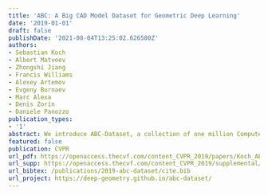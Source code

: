 ```yaml
---
title: 'ABC: A Big CAD Model Dataset for Geometric Deep Learning'
date: '2019-01-01'
draft: false
publishDate: '2021-08-04T13:25:02.626580Z'
authors:
- Sebastian Koch
- Albert Matveev
- Zhongshi Jiang
- Francis Williams
- Alexey Artemov
- Evgeny Burnaev
- Marc Alexa
- Denis Zorin
- Daniele Panozzo
publication_types:
- '1'
abstract: We introduce ABC-Dataset, a collection of one million Computer-Aided Design (CAD) models for research of geometric deep learning methods and applications. Each model is a collection of explicitly parametrized curves and surfaces, providing ground truth for differential quantities, patch segmentation, geometric feature detection, and shape reconstruction. Sampling the parametric descriptions of surfaces and curves allows generating data in different formats and resolutions, enabling fair comparisons for a wide range of geometric learning algorithms. As a use case for our dataset, we perform a large-scale benchmark for estimation of surface normals, comparing existing data driven methods and evaluating their performance against both the ground truth and traditional normal estimation methods.
featured: false
publication: CVPR
url_pdf: https://openaccess.thecvf.com/content_CVPR_2019/papers/Koch_ABC_A_Big_CAD_Model_Dataset_for_Geometric_Deep_Learning_CVPR_2019_paper.pdf
url_supp: https://openaccess.thecvf.com/content_CVPR_2019/supplemental/Koch_ABC_A_Big_CVPR_2019_supplemental.pdf
url_bibtex: /publications/2019-abc-dataset/cite.bib
url_project: https://deep-geometry.github.io/abc-dataset/
---
```



